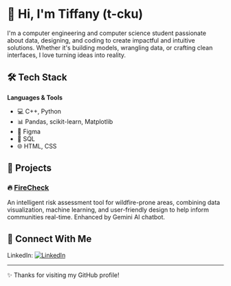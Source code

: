 

# 👋 Hi, I'm Tiffany (t-cku)

I'm a computer engineering and computer science student passionate about data, designing, and coding to create impactful and intuitive solutions. Whether it's building models, wrangling data, or crafting clean interfaces, I love turning ideas into reality.

## 🛠️ Tech Stack

**Languages & Tools**  
- 💻 C++, Python  
- 📊 Pandas, scikit-learn, Matplotlib  
- 🎨 Figma  
- 🧠 SQL  
- 🌐 HTML, CSS  

## 🚀 Projects

### 🔥 [FireCheck]([https://github.com/t-cku/firecheck](https://devpost.com/software/firecheck-ekjqb3))  
An intelligent risk assessment tool for wildfire-prone areas, combining data visualization, machine learning, and user-friendly design to help inform communities real-time. Enhanced by Gemini AI chatbot. 



## 🔗 Connect With Me

LinkedIn: [![LinkedIn](https://img.shields.io/badge/-Tiffany%20Carmen%20Ku-blue?style=flat-square&logo=Linkedin&logoColor=white&link=https://www.linkedin.com/in/tiffany-carmen-ku)](https://www.linkedin.com/in/tiffany-carmen-ku)

---

✨ Thanks for visiting my GitHub profile!


<!--
**t-cku/t-cku** is a ✨ _special_ ✨ repository because its `README.md` (this file) appears on your GitHub profile.

Here are some ideas to get you started:

- 🔭 I’m currently working on ...
- 🌱 I’m currently learning ...
- 👯 I’m looking to collaborate on ...
- 🤔 I’m looking for help with ...
- 💬 Ask me about ...
- 📫 How to reach me: ...
- 😄 Pronouns: ...
- ⚡ Fun fact: ...
-->
